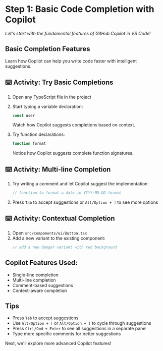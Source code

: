# Step 1: Basic Code Completion with Copilot

_Let's start with the fundamental features of GitHub Copilot in VS Code!_

## Basic Completion Features

Learn how Copilot can help you write code faster with intelligent suggestions.

## :keyboard: Activity: Try Basic Completions

1. Open any TypeScript file in the project
2. Start typing a variable declaration:
   ```typescript
   const user
   ```
   Watch how Copilot suggests completions based on context.

3. Try function declarations:
   ```typescript
   function format
   ```
   Notice how Copilot suggests complete function signatures.

## :keyboard: Activity: Multi-line Completion

1. Try writing a comment and let Copilot suggest the implementation:
   ```typescript
   // function to format a date in YYYY-MM-DD format
   ```

2. Press `Tab` to accept suggestions or `Alt/Option + ]` to see more options

## :keyboard: Activity: Contextual Completion

1. Open `src/components/ui/Button.tsx`
2. Add a new variant to the existing component:
   ```typescript
   // add a new danger variant with red background
   ```

## Copilot Features Used:
- Single-line completion
- Multi-line completion
- Comment-based suggestions
- Context-aware completion

## Tips
- Press `Tab` to accept suggestions
- Use `Alt/Option + [` or `Alt/Option + ]` to cycle through suggestions
- Press `Ctrl/Cmd + Enter` to see all suggestions in a separate panel
- Type more specific comments for better suggestions

Next, we'll explore more advanced Copilot features!
